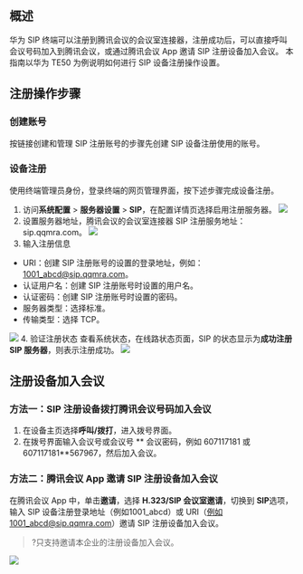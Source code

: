 ## 概述
华为 SIP 终端可以注册到腾讯会议的会议室连接器，注册成功后，可以直接呼叫会议号码加入到腾讯会议，或通过腾讯会议 App 邀请 SIP 注册设备加入会议。
本指南以华为 TE50 为例说明如何进行 SIP 设备注册操作设置。

## 注册操作步骤
### 创建账号
按链接创建和管理 SIP 注册账号的步骤先创建 SIP 设备注册使用的账号。

### 设备注册
使用终端管理员身份，登录终端的网页管理界面，按下述步骤完成设备注册。
1. 访问**系统配置** > **服务器设置** > **SIP**，在配置详情页选择启用注册服务器。
![](https://qcloudimg.tencent-cloud.cn/raw/c1bf2840b115d6291a4b1545aa91524a.png)
2. 设置服务器地址，腾讯会议的会议室连接器 SIP 注册服务地址：sip.qqmra.com。
![](https://qcloudimg.tencent-cloud.cn/raw/e34a7b5b732a26d293eb54c080da8a11.png)
3. 输入注册信息
 - URI：创建 SIP 注册账号的设置的登录地址，例如：1001_abcd@sip.qqmra.com。
 - 认证用户名：创建 SIP 注册账号时设置的用户名。
 - 认证密码：创建 SIP 注册账号时设置的密码。
 - 服务器类型：选择标准。
 - 传输类型：选择 TCP。

 ![](https://qcloudimg.tencent-cloud.cn/raw/7dc1ab126ad0746653e644f6eaf0aed3.png)
4. 验证注册状态
查看系统状态，在线路状态页面，SIP 的状态显示为**成功注册 SIP 服务器**，则表示注册成功。
![](https://qcloudimg.tencent-cloud.cn/raw/7ad758ee436f132db06e8819f8ce830a.png)

## 注册设备加入会议
### 方法一：SIP 注册设备拨打腾讯会议号码加入会议
1. 在设备主页选择**呼叫/拨打**，进入拨号界面。
2. 在拨号界面输入会议号或会议号 ** 会议密码，例如 607117181 或 607117181**567967，然后加入会议。

### 方法二：腾讯会议 App 邀请 SIP 注册设备加入会议
在腾讯会议 App 中，单击**邀请**，选择 **H.323/SIP 会议室邀请**，切换到 **SIP**选项，输入 SIP 设备注册登录地址（例如1001_abcd）或 URI（例如1001_abcd@sip.qqmra.com）邀请 SIP 注册设备加入会议。
>?只支持邀请本企业的注册设备加入会议。

![](https://qcloudimg.tencent-cloud.cn/raw/a0a0a75108b8bee45fa14a6113d8f3b9.png)
